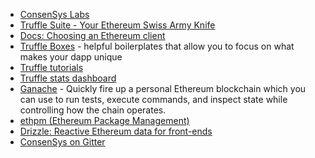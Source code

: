 - [ConsenSys Labs](https://new.consensys.net/labs/)
- [Truffle Suite - Your Ethereum Swiss Army Knife](http://truffleframework.com/)
- [Docs: Choosing an Ethereum client](http://truffleframework.com/docs/getting_started/client)
- [Truffle Boxes](http://truffleframework.com/boxes/) - helpful boilerplates that allow you to focus on what makes your dapp unique
- [Truffle tutorials](http://truffleframework.com/tutorials/)
- [Truffle stats dashboard](http://truffleframework.com/dashboard/)
- [Ganache](http://truffleframework.com/ganache/) - Quickly fire up a personal Ethereum blockchain which you can use to run tests, execute commands, and inspect state while controlling how the chain operates.
- [ethpm (Ethereum Package Management)](https://www.ethpm.com/)
- [Drizzle: Reactive Ethereum data for front-ends](http://truffleframework.com/blog/drizzle-reactive-ethereum-data-for-front-ends)
- [ConsenSys on Gitter](https://gitter.im/ConsenSys)